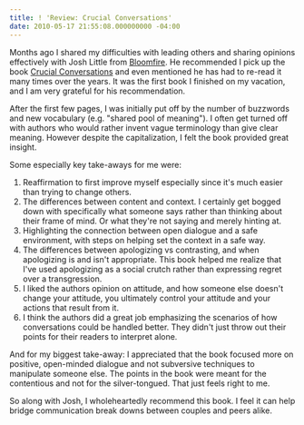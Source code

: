 ```yaml
---
title: ! 'Review: Crucial Conversations'
date: 2010-05-17 21:55:08.000000000 -04:00
---
```

Months ago I shared my difficulties with leading others and sharing opinions effectively with Josh Little from [Bloomfire](http://www.bloomfire.com/). He recommended I pick up the book [Crucial Conversations](http://www.amazon.com/dp/0071401946?tag=tibesti-20) and even mentioned he has had to re-read it many times over the years. It was the first book I finished on my vacation, and I am very grateful for his recommendation.

After the first few pages, I was initially put off by the number of buzzwords and new vocabulary (e.g. "shared pool of meaning"). I often get turned off with authors who would rather invent vague terminology than give clear meaning. However despite the capitalization, I felt the book provided great insight.

Some especially key take-aways for me were:

1. Reaffirmation to first improve myself especially since it's much easier than trying to change others.
2. The differences between content and context. I certainly get bogged down with specifically what someone says rather than thinking about their frame of mind. Or what they're not saying and merely hinting at.
3. Highlighting the connection between open dialogue and a safe environment, with steps on helping set the context in a safe way.
4. The differences between apologizing vs contrasting, and when apologizing is and isn't appropriate. This book helped me realize that I've used apologizing as a social crutch rather than expressing regret over a transgression.
5. I liked the authors opinion on attitude, and how someone else doesn't change your attitude, you ultimately control your attitude and your actions that result from it.
6. I think the authors did a great job emphasizing the scenarios of how conversations could be handled better. They didn't just throw out their points for their readers to interpret alone.

And for my biggest take-away: I appreciated that the book focused more on positive, open-minded dialogue and not subversive techniques to manipulate someone else. The points in the book were meant for the contentious and not for the silver-tongued. That just feels right to me.

So along with Josh, I wholeheartedly recommend this book. I feel it can help bridge communication break downs between couples and peers alike.
